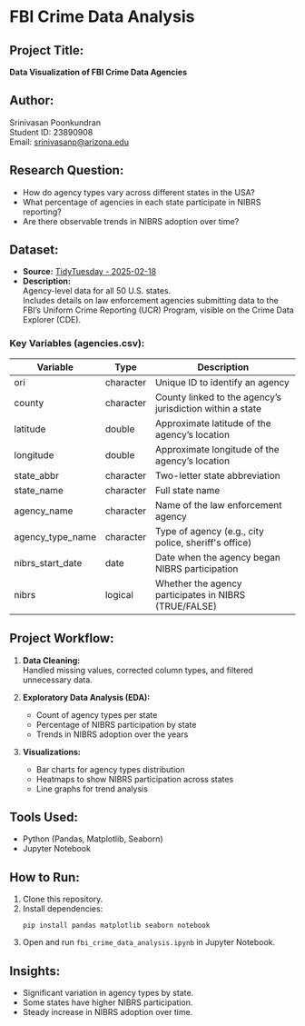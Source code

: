 # FBI Crime Data Analysis

## Project Title:
**Data Visualization of FBI Crime Data Agencies**

## Author:
Srinivasan Poonkundran  
Student ID: 23890908  
Email: srinivasanp@arizona.edu

## Research Question:
- How do agency types vary across different states in the USA?
- What percentage of agencies in each state participate in NIBRS reporting?
- Are there observable trends in NIBRS adoption over time?

## Dataset:
- **Source:** [TidyTuesday - 2025-02-18](https://github.com/rfordatascience/tidytuesday/tree/main/data/2025/2025-02-18)
- **Description:**  
  Agency-level data for all 50 U.S. states.  
  Includes details on law enforcement agencies submitting data to the FBI’s Uniform Crime Reporting (UCR) Program, visible on the Crime Data Explorer (CDE).

### Key Variables (agencies.csv):
| Variable         | Type       | Description                                                             |
|------------------|-----------|-------------------------------------------------------------------------|
| ori              | character | Unique ID to identify an agency                                         |
| county           | character | County linked to the agency’s jurisdiction within a state               |
| latitude         | double    | Approximate latitude of the agency’s location                           |
| longitude        | double    | Approximate longitude of the agency’s location                          |
| state_abbr       | character | Two-letter state abbreviation                                           |
| state_name       | character | Full state name                                                         |
| agency_name      | character | Name of the law enforcement agency                                      |
| agency_type_name | character | Type of agency (e.g., city police, sheriff's office)                     |
| nibrs_start_date | date      | Date when the agency began NIBRS participation                          |
| nibrs            | logical   | Whether the agency participates in NIBRS (TRUE/FALSE)                   |

## Project Workflow:

1. **Data Cleaning:**  
   Handled missing values, corrected column types, and filtered unnecessary data.
   
2. **Exploratory Data Analysis (EDA):**  
   - Count of agency types per state
   - Percentage of NIBRS participation by state
   - Trends in NIBRS adoption over the years

3. **Visualizations:**
   - Bar charts for agency types distribution
   - Heatmaps to show NIBRS participation across states
   - Line graphs for trend analysis

## Tools Used:
- Python (Pandas, Matplotlib, Seaborn)
- Jupyter Notebook

## How to Run:
1. Clone this repository.
2. Install dependencies:
   ```
   pip install pandas matplotlib seaborn notebook
   ```
3. Open and run `fbi_crime_data_analysis.ipynb` in Jupyter Notebook.

## Insights:
- Significant variation in agency types by state.
- Some states have higher NIBRS participation.
- Steady increase in NIBRS adoption over time.
